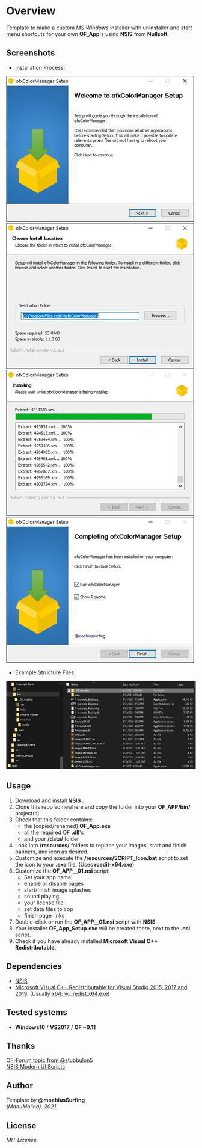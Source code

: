 # Overview
Template to make a custom _MS Windows_ installer with uninstaller and start menu shortcuts for your own **OF_App**'s using **NSIS** from **Nullsoft**.

## Screenshots
* Installation Process:  

![image](/readme_images/Capture1.JPG?raw=true "image")
![image](/readme_images/Capture2.JPG?raw=true "image")
![image](/readme_images/Capture3.JPG?raw=true "image")
![image](/readme_images/Capture4.JPG?raw=true "image")

* Example Structure Files:  

![image](/readme_images/Capture_Example.JPG?raw=true "image")

## Usage
1. Download and install [**NSIS**](https://nsis.sourceforge.io/Main_Page) .
2. Clone this repo somewhere and copy the folder into your **OF_APP/bin/** project(s). 
3. Check that this folder contains:  
    * the (copied/renamed) **OF_App.exe**
    * all the required OF **.dll**'s
    * and your **/data/** folder
5. Look into **/resources/** folders to replace your images, start and finish banners, and icon as desired.
6. Customize and execute the **/resources/SCRIPT_Icon.bat** script to set the icon to your **.exe** file. (Uses **rcedit-x64.exe**)
7. Customize the **OF_APP__01.nsi** script:  
   * Set your app name! 
   * enable or disable pages
   * start/finish image splashes
   * sound playing
   * your license file
   * set data files to cop
   * finish page links
7. Double-click or run the **OF_APP__01.nsi** script with **NSIS**.
8. Your installer **OF_App_Setup.exe** will be created there, next to the **.nsi** script.
9. Check if you have already installed **Microsoft Visual C++ Redistributable**.

## Dependencies
* [NSIS](https://nsis.sourceforge.io/Main_Page)  
* [Microsoft Visual C++ Redistributable for Visual Studio 2015, 2017 and 2019](https://support.microsoft.com/en-us/topic/the-latest-supported-visual-c-downloads-2647da03-1eea-4433-9aff-95f26a218cc0). (Usually [x64: vc_redist.x64.exe](https://aka.ms/vs/16/release/vc_redist.x64.exe))
 
## Tested systems
- **Windows10** / **VS2017** / **OF ~0.11**

## Thanks
[OF-Forum topic from @stubbulon5](https://forum.openframeworks.cc/t/deploying-and-creating-installers-for-windows-and-macos/36887/4)  
[NSIS Modern UI Scripts](https://github.com/AnonymerNiklasistanonym/NsiWindowsInstallerExamples)  

## Author
Template by **@moebiusSurfing**  
*(ManuMolina). 2021.*

## License
*MIT License.*
